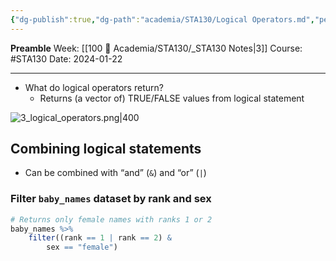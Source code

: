```yaml
---
{"dg-publish":true,"dg-path":"academia/STA130/Logical Operators.md","permalink":"/academia/sta-130/logical-operators/","created":"2024-01-22T14:18:22.147-05:00","updated":"2024-01-23T18:42:58.871-05:00"}
---
```


**Preamble**
Week: [[100 📒 Academia/STA130/_STA130 Notes\|3]]
Course: #STA130
Date: 2024-01-22

---

- What do logical operators return?
	- Returns (a vector of) TRUE/FALSE values from logical statement

![3_logical_operators.png|400](/img/user/Files/STA130/3_logical_operators.png)

## Combining logical statements

- Can be combined with “and” (`&`) and “or” (`|`)

### Filter `baby_names` dataset by rank and sex

```r
# Returns only female names with ranks 1 or 2
baby_names %>%
	filter((rank == 1 | rank == 2) &
		sex == "female")
```